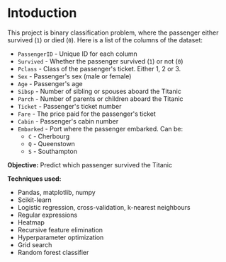 # Intoduction
This project is binary classification problem, where the passenger either survived (`1`) or died (`0`). Here is a list of the columns of the dataset:

* `PassengerID` - Unique ID for each column
* `Survived` - Whether the passenger survived (`1`) or not (`0`)
* `Pclass` - Class of the passenger's ticket. Either 1, 2 or 3.
* `Sex` - Passenger's sex (male or female)
* `Age` - Passenger's age
* `Sibsp` - Number of sibling or spouses aboard the Titanic
* `Parch` - Number of parents or children aboard the Titanic
* `Ticket` - Passenger's ticket number
* `Fare` - The price paid for the passenger's ticket
* `Cabin` - Passenger's cabin number
* `Embarked` - Port where the passenger embarked. Can be:
    * `C` - Cherbourg
    * `Q` - Queenstown
    * `S` - Southampton
    
 **Objective:** Predict which passenger survived the Titanic 

**Techniques used:**
* Pandas, matplotlib, numpy
* Scikit-learn
* Logistic regression, cross-validation, k-nearest neighbours
* Regular expressions
* Heatmap
* Recursive feature elimination
* Hyperparameter optimization
* Grid search
* Random forest classifier
